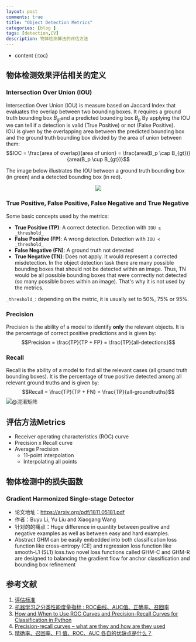 ```yaml
---
layout: post
comments: true
title: "Object Detection Metrics"
categories: [blog ]
tags: [detection,CV]
description: 物体检测算法的评估方法
---
```


* content
{:toc}

## 物体检测效果评估相关的定义 
### Intersection Over Union (IOU)
Intersection Over Union (IOU) is measure based on Jaccard Index that evaluates the overlap between two bounding boxes. It requires a ground truth bounding box  $B_{gt}$and a predicted bounding box $B_p$ By applying the IOU we can tell if a detection is valid (True Positive) or not (False Positive).  
IOU is given by the overlapping area between the predicted bounding box and the ground truth bounding box divided by the area of union between them:  
$$IOC = \frac{area of overlap}{area of union} = \frac{area(B_p \cap B_{gt})}{area(B_p \cup B_{gt})}$$

The image below illustrates the IOU between a ground truth bounding box (in green) and a detected bounding box (in red).

<p align="center">
<img src="https://cwlseu.github.io/images/detection/iou.png" align="center"/></p>

### True Positive, False Positive, False Negative and True Negative  

Some basic concepts used by the metrics:  

* **True Positive (TP)**: A correct detection. Detection with `IOU ≥ _threshold_`
* **False Positive (FP)**: A wrong detection. Detection with `IOU < _threshold_`
* **False Negative (FN)**: A ground truth not detected
* **True Negative (TN)**: Does not apply. It would represent a corrected misdetection. In the object detection task there are many possible bounding boxes that should not be detected within an image. Thus, TN would be all possible bounding boxes that were corrrectly not detected (so many possible boxes within an image). That's why it is not used by the metrics.

`_threshold_`: depending on the metric, it is usually set to 50%, 75% or 95%.

### Precision

Precision is the ability of a model to identify **only** the relevant objects. It is the percentage of correct positive predictions and is given by:
$$Precision = \frac{TP}{TP + FP} = \frac{TP}{all-detections}$$

### Recall 

Recall is the ability of a model to find all the relevant cases (all ground truth bounding boxes). It is the percentage of true positive detected among all relevant ground truths and is given by:
$$Recall = \frac{TP}{TP + FN} = \frac{TP}{all-groundtruths}$$
![@混淆矩阵](http://cwlseu.github.io/images/detection/confusion-metrics.png)
## 评估方法Metrics
* Receiver operating characteristics (ROC) curve
* Precision x Recall curve
* Average Precision
  * 11-point interpolation
  * Interpolating all points

## 物体检测中的损失函数
### Gradient Harmonized Single-stage Detector
- 论文地址：https://arxiv.org/pdf/1811.05181.pdf
- 作者：Buyu Li, Yu Liu and Xiaogang Wang
- 针对的的痛点：Huge difference in quantity between positive and negative examples as well as between easy and hard examples.
- Abstract
GHM can be easily embedded into both classification loss function like cross-entropy (CE) and regression
loss function like smooth-L1 (SL1) loss.two novel loss functions called GHM-C and GHM-R are designed
to balancing the gradient flow for anchor classification and bounding box refinement



## 参考文献
1. [评估标准](https://github.com/cwlseu/Object-Detection-Metrics)
2. [机器学习之分类性能度量指标 : ROC曲线、AUC值、正确率、召回率](https://www.jianshu.com/p/c61ae11cc5f6)
3. [How and When to Use ROC Curves and Precision-Recall Curves for Classification in Python](https://machinelearningmastery.com/roc-curves-and-precision-recall-curves-for-classification-in-python/)
4. [Precision-recall curves – what are they and how are they used](https://acutecaretesting.org/en/articles/precision-recall-curves-what-are-they-and-how-are-they-used)
5. [精确率、召回率、F1 值、ROC、AUC 各自的优缺点是什么？](https://www.zhihu.com/question/30643044)
